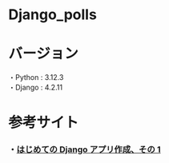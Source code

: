 # Django_polls

# バージョン

・Python : 3.12.3  
・Django : 4.2.11

# 参考サイト

### ・[はじめての Django アプリ作成、その 1](https://docs.djangoproject.com/ja/5.2/intro/tutorial01/)
